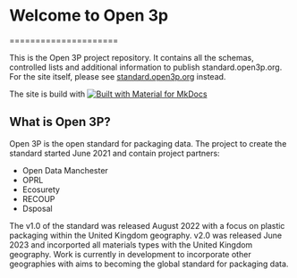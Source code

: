 # Welcome to Open 3p
=====================

This is the Open 3P project repository. It contains all the schemas, controlled lists and additional information to publish standard.open3p.org. For the site itself, please see [standard.open3p.org](https://standard.open3p.org/) instead. 

The site is build with [![Built with Material for MkDocs](https://img.shields.io/badge/Material_for_MkDocs-526CFE?style=for-the-badge&logo=MaterialForMkDocs&logoColor=white)](https://squidfunk.github.io/mkdocs-material/)

## What is Open 3P?

Open 3P is the open standard for packaging data. The project to create the standard started June 2021 and contain project partners:

- Open Data Manchester
- OPRL
- Ecosurety
- RECOUP
- Dsposal

The v1.0 of the standard was released August 2022 with a focus on plastic packaging within the United Kingdom geography.
v2.0 was released June 2023 and incorported all materials types with the United Kingdom geography.
Work is currently in development to incorporate other geographies with aims to becoming the global standard for packaging data.

## 